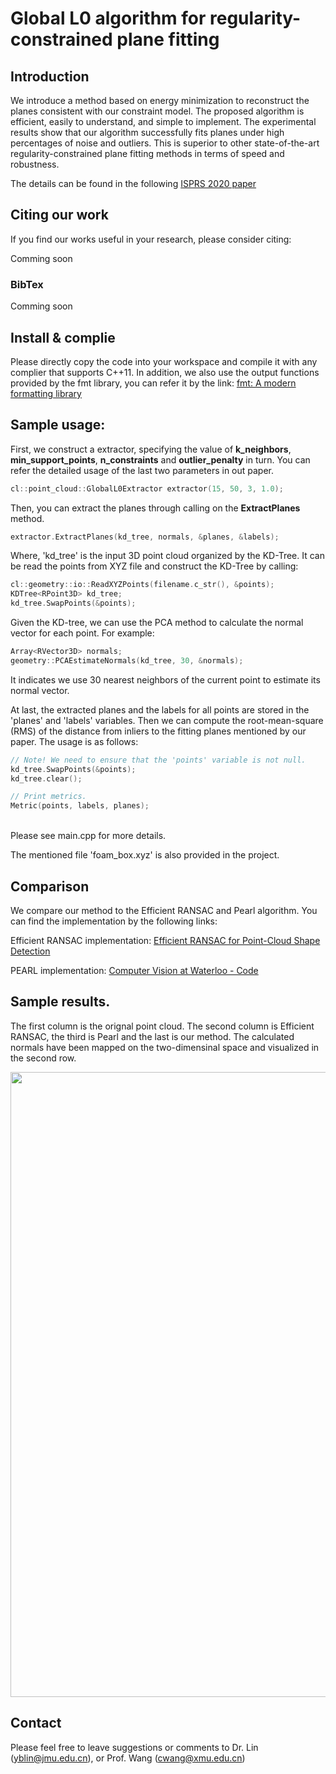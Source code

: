 # Global L0 algorithm for regularity-constrained plane fitting

## Introduction
We introduce a method based on energy minimization to reconstruct the planes consistent with our constraint model. The proposed algorithm is efficient, easily to understand, and simple to implement. The experimental results show that our algorithm successfully fits planes under high percentages of noise and outliers. This is superior to other state-of-the-art regularity-constrained plane fitting methods in terms of speed and robustness.

The details can be found in the following [ISPRS 2020 paper]()

## Citing our work
If you find our works useful in your research, please consider citing:

Comming soon

### BibTex
Comming soon

## Install & complie

Please directly copy the code into your workspace and compile it with any complier that supports C++11. In addition, we also use the output functions provided by the fmt library, you can refer it by the link: [fmt: A modern formatting library](https://fmt.dev/)

## Sample usage:
First, we construct a extractor, specifying the value of **k_neighbors**, **min_support_points**, **n_constraints** and **outlier_penalty** in turn. You can refer the detailed usage of the last two parameters in out paper.
```c++
cl::point_cloud::GlobalL0Extractor extractor(15, 50, 3, 1.0);
```
Then, you can extract the planes through calling on the  **ExtractPlanes** method.
```c++
extractor.ExtractPlanes(kd_tree, normals, &planes, &labels);
```
Where, 'kd_tree' is the input 3D point cloud organized by the KD-Tree. It can be read the points from XYZ file and construct the KD-Tree by calling: 
```c++
cl::geometry::io::ReadXYZPoints(filename.c_str(), &points);
KDTree<RPoint3D> kd_tree;
kd_tree.SwapPoints(&points);
```
Given the KD-tree, we can use the PCA method to calculate the normal vector for each point. For example:
```c++
Array<RVector3D> normals;
geometry::PCAEstimateNormals(kd_tree, 30, &normals);
```
It indicates we use 30 nearest neighbors of the current point to estimate its normal vector.

At last, the extracted planes and the labels for all points are stored in the 'planes' and 'labels' variables. Then we can compute the root-mean-square (RMS) of the distance from inliers to the fitting planes mentioned by our paper. The usage is as follows:

```c++
// Note! We need to ensure that the 'points' variable is not null.
kd_tree.SwapPoints(&points);
kd_tree.clear();

// Print metrics.
Metric(points, labels, planes);
```
​	
Please see main.cpp for more details.

The mentioned file 'foam_box.xyz' is also provided in the project.

## Comparison
We compare our method to the Efficient RANSAC and Pearl algorithm. You can find the implementation by the following links:

Efficient RANSAC implementation: [Efficient RANSAC for Point-Cloud Shape Detection](https://cg.cs.uni-bonn.de/en/publications/paper-details/schnabel-2007-efficient/)

PEARL implementation: [Computer Vision at Waterloo - Code](https://vision.cs.uwaterloo.ca/code/)

## Sample results. 

The first column is the orignal point cloud. The second column is Efficient RANSAC, the third is Pearl and the last is our method. The calculated normals have been mapped on the two-dimensinal space and visualized in the second row.

<img src="https://github.com/yblin/global_l0/blob/master/result.jpg" width="1000">

## Contact

Please feel free to leave suggestions or comments to Dr. Lin (yblin@jmu.edu.cn), or Prof. Wang (cwang@xmu.edu.cn)


